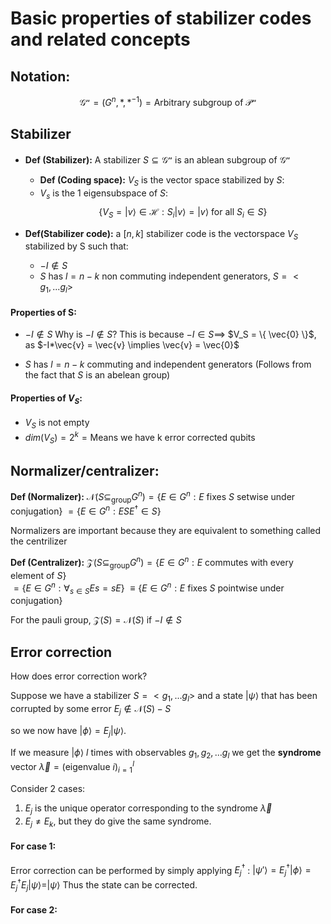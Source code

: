 # Basic properties of stabilizer codes and related concepts

## Notation:
$$\mathcal{G^n}=(G^n,*,*^{-1})=  \text{Arbitrary subgroup of } \mathcal{P^n}$$
## Stabilizer
- **Def (Stabilizer):** A stabilizer $S\subseteq \mathcal{G^n}$ is an ablean subgroup of $\mathcal{G^n}$ 




	- **Def (Coding space):** $V_S$ is the vector space stabilized by $S$:
	- $V_s$ is the 1 eigensubspace of $S$: $$\{V_S =|v\rangle \in \mathcal{H} : S_i |v\rangle = |v\rangle \text{ for all } S_i \in S\}$$

- **Def(Stabilizer code):** a $[n,k]$ stabilizer code is the vectorspace $V_S$ stabilized by S such that:
	- $-I \notin S$
	- $S$ has $l=n-k$ non commuting independent generators, $S = <g_1, ... g_l>$



#### Properties of S:
- $-I \notin S$ 
Why is $-I\notin S$?
	This is because $-I\in S \implies$ $V_S = \{ \vec{0} \}$, as $-I*\vec{v} = \vec{v} \implies \vec{v} = \vec{0}$ 

- $S$ has $l=n-k$ commuting and independent generators
		(Follows from the fact that $S$ is an abelean group)


#### Properties of $V_S$:
- $V_S$ is not empty
- $dim(V_S)= 2^{k} = \text{Means we have k error corrected qubits}$


## Normalizer/centralizer:
**Def (Normalizer):** $\mathcal{N}(S\subseteq_\text{group} G^n)=\{E\in G^n: E \text{ fixes } S \text{ setwise under conjugation}\}$ 
														$= \{E\in G^n : E SE^\dagger \in S \}$

Normalizers are important because they are equivalent to something called the centrilizer

**Def (Centralizer):**  $\mathcal{Z}(S\subseteq_\text{group} G^n)=\{E\in G^n : E\text{ commutes with every element of }S\}$  
														$= \{E\in G^n : \forall_{s\in S} {E s=sE} \}$
														$\equiv\{E\in G^n: E \text{ fixes } S \text{ pointwise under conjugation}\}$

For the pauli group, $\mathcal{Z}(S)=\mathcal{N}(S)$ if $-I \notin S$



## Error correction
How does error correction work?

Suppose we have a stabilizer $S = <g_1,...g_l>$
and a state $|\psi\rangle$ that has been corrupted by some error $E_j \notin \mathcal{N}(S)-S$

so we now have $|\phi\rangle=E_j|\psi\rangle$. 

If we measure $|\phi\rangle$ $l$ times with observables $g_1, g_2,...g_l$ we get the **syndrome** vector $\vec{\lambda} = (\text{eigenvalue } i)_{i=1}^{l}$

Consider 2 cases:
1) $E_j$ is the unique operator corresponding to the syndrome $\vec{\lambda}$
2) $E_j\ne E_k$, but they do give the same syndrome.

#### For case 1:
Error correction can be performed by simply applying $E_j^\dagger$ :
$|\psi '\rangle=E_j^\dagger |\phi\rangle = E_j^\dagger E_j |\psi\rangle = |\psi\rangle$
Thus the state can be corrected.

#### For case 2:
